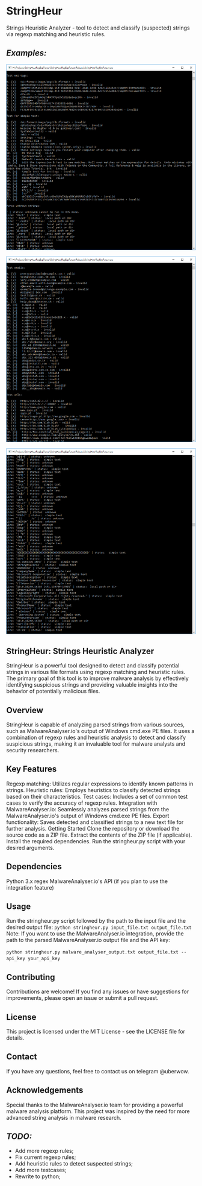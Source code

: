 # StringHeur
Strings Heuristic Analyzer - tool to detect and classify (suspected) strings via regexp matching and heuristic rules. 

## _Examples:_
![alt text](https://github.com/progressionnetwork/StringHeur/blob/master/StringsHeur3.png)

![alt text](https://github.com/progressionnetwork/StringHeur/blob/master/StringsHeur2.png)

![alt text](https://github.com/progressionnetwork/StringHeur/blob/master/StringsHeur1.png)

## StringHeur: Strings Heuristic Analyzer
StringHeur is a powerful tool designed to detect and classify potential strings in various file formats using regexp matching and heuristic rules. The primary goal of this tool is to improve malware analysis by effectively identifying suspicious strings and providing valuable insights into the behavior of potentially malicious files.

## Overview
StringHeur is capable of analyzing parsed strings from various sources, such as MalwareAnalyser.io's output of Windows cmd.exe PE files. It uses a combination of regexp rules and heuristic analysis to detect and classify suspicious strings, making it an invaluable tool for malware analysts and security researchers.

## Key Features
Regexp matching: Utilizes regular expressions to identify known patterns in strings.
Heuristic rules: Employs heuristics to classify detected strings based on their characteristics.
Test cases: Includes a set of common test cases to verify the accuracy of regexp rules.
Integration with MalwareAnalyser.io: Seamlessly analyzes parsed strings from the MalwareAnalyser.io's output of Windows cmd.exe PE files.
Export functionality: Saves detected and classified strings to a new text file for further analysis.
Getting Started
Clone the repository or download the source code as a ZIP file.
Extract the contents of the ZIP file (if applicable).
Install the required dependencies.
Run the stringheur.py script with your desired arguments.

## Dependencies
Python 3.x
regex
MalwareAnalyser.io's API (if you plan to use the integration feature)

## Usage
Run the stringheur.py script followed by the path to the input file and the desired output file:
```python stringheur.py input_file.txt output_file.txt```
Note: If you want to use the MalwareAnalyser.io integration, provide the path to the parsed MalwareAnalyser.io output file and the API key:

```python stringheur.py malware_analyser_output.txt output_file.txt --api_key your_api_key```

## Contributing
Contributions are welcome! If you find any issues or have suggestions for improvements, please open an issue or submit a pull request.

## License
This project is licensed under the MIT License - see the LICENSE file for details.

## Contact
If you have any questions, feel free to contact us on telegram @uberwow.

## Acknowledgements
Special thanks to the MalwareAnalyser.io team for providing a powerful malware analysis platform.
This project was inspired by the need for more advanced string analysis in malware research.

## *TODO:*
* Add more regexp rules;
* Fix current regexp rules;
* Add heuristic rules to detect suspected strings;
* Add more testcases;
* Rewrite to python;

